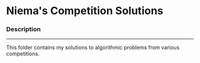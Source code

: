 # Niema's Competition Solutions #

### Description
---
This folder contains my solutions to algorithmic problems from various competitions.
